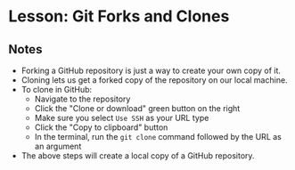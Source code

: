 # Lesson: Git Forks and Clones

## Notes

- Forking a GitHub repository is just a way to create your own copy of it.
- Cloning lets us get a forked copy of the repository on our local machine.
- To clone in GitHub:
  - Navigate to the repository
  - Click the "Clone or download" green button on the right
  - Make sure you select `Use SSH` as your URL type
  - Click the "Copy to clipboard" button
  - In the terminal, run the `git clone` command followed by the URL as an argument
- The above steps will create a local copy of a GitHub repository.